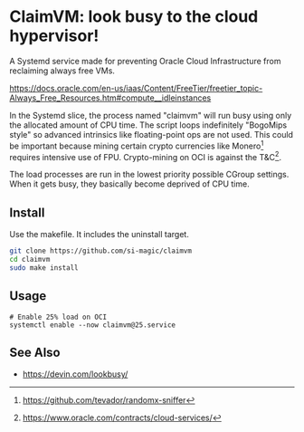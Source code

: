 # ClaimVM: look busy to the cloud hypervisor!
A Systemd service made for preventing Oracle Cloud Infrastructure from
reclaiming always free VMs.

https://docs.oracle.com/en-us/iaas/Content/FreeTier/freetier_topic-Always_Free_Resources.htm#compute__idleinstances

In the Systemd slice, the process named "claimvm" will run busy using only the
allocated amount of CPU time. The script loops indefinitely "BogoMips style" so
advanced intrinsics like floating-point ops are not used. This could be
important because mining certain crypto currencies like Monero[^1] requires
intensive use of FPU. Crypto-mining on OCI is against the T&C[^2].

The load processes are run in the lowest priority possible CGroup settings. When
it gets busy, they basically become deprived of CPU time.

## Install
Use the makefile. It includes the uninstall target.

```sh
git clone https://github.com/si-magic/claimvm
cd claimvm
sudo make install
```

## Usage
```
# Enable 25% load on OCI
systemctl enable --now claimvm@25.service
```

## See Also
- https://devin.com/lookbusy/

[^1]: https://github.com/tevador/randomx-sniffer
[^2]: https://www.oracle.com/contracts/cloud-services/
